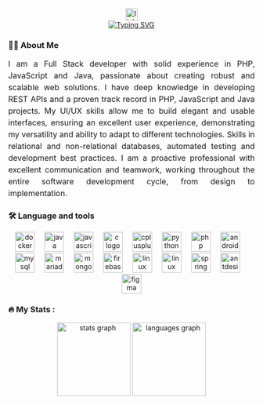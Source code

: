 ###


<div align="center">
  <a
    href="https://www.linkedin.com/in/jos%C3%A9-mendes-883aa4320/"
    target="_blank"
  >
    <img
      src="https://img.shields.io/static/v1?message=LinkedIn&logo=linkedin&label=&color=0077B5&logoColor=white&labelColor=&style=for-the-badge"
      height="25"
      alt="linkedin logo"
    />
  </a>
</div>

<div align="center">
    <a href="https://git.io/typing-svg"><img src="https://readme-typing-svg.demolab.com?font=Fira+Code&weight=900&size=32&pause=1000&center=true&height=72&lines=Yeah+buddy+%F0%9F%91%8B" alt="Typing SVG" /></a>
</div>

<h3 align="left">👩‍💻 About Me</h3>
<div>
  <p style="text-align: justify; font-size: 16px; line-height: 1.5">
    I am a Full Stack developer with solid experience in PHP, JavaScript and
    Java, passionate about creating robust and scalable web solutions. I have
    deep knowledge in developing REST APIs and a proven track record in PHP,
    JavaScript and Java projects. My UI/UX skills allow me to build elegant and usable interfaces, ensuring an
    excellent user experience, demonstrating my versatility and ability to adapt
    to different technologies. Skills in relational and non-relational
    databases, automated testing and development best practices. I am a proactive professional with excellent communication and teamwork,
    working throughout the entire software development cycle, from design to
    implementation.
  </p>
</div>

<h3 align="left">🛠 Language and tools</h3>

<div align="center">
  <img
    src="https://cdn.jsdelivr.net/gh/devicons/devicon/icons/docker/docker-plain-wordmark.svg"
    height="40"
    alt="docker logo"
  />
  <img width="12" />
  <img
    src="https://cdn.jsdelivr.net/gh/devicons/devicon/icons/java/java-original-wordmark.svg"
    height="40"
    alt="java logo"
  />
  <img width="12" />
  <img
    src="https://cdn.jsdelivr.net/gh/devicons/devicon/icons/javascript/javascript-original.svg"
    height="40"
    alt="javascript logo"
  />
  <img width="12" />
  <img
    src="https://cdn.jsdelivr.net/gh/devicons/devicon/icons/c/c-original.svg"
    height="40"
    alt="c logo"
  />
  <img width="12" />
  <img
    src="https://cdn.jsdelivr.net/gh/devicons/devicon/icons/cplusplus/cplusplus-original.svg"
    height="40"
    alt="cplusplus logo"
  />
  <img width="12" />
  <img
    src="https://cdn.jsdelivr.net/gh/devicons/devicon/icons/python/python-original-wordmark.svg"
    height="40"
    alt="python logo"
  />
  <img width="12" />
  <img
    src="https://cdn.jsdelivr.net/gh/devicons/devicon/icons/php/php-original.svg"
    height="40"
    alt="php logo"
  />
  <img width="12" />
  <img
    src="https://cdn.jsdelivr.net/gh/devicons/devicon/icons/androidstudio/androidstudio-original.svg"
    height="40"
    alt="androidstudio logo"
  />
  <img width="12" />
  <img
    src="https://cdn.jsdelivr.net/gh/devicons/devicon/icons/mysql/mysql-original-wordmark.svg"
    height="40"
    alt="mysql logo"
  />
  <img width="12" />
  <img
    src="https://cdn.jsdelivr.net/gh/devicons/devicon/icons/mariadb/mariadb-original-wordmark.svg"
    height="40"
    alt="mariadb logo"
  />
  <img width="12" />
  <img
    src="https://cdn.jsdelivr.net/gh/devicons/devicon/icons/mongodb/mongodb-original-wordmark.svg"
    height="40"
    alt="mongodb logo"
  />
  <img width="12" />
  <img 
    src="https://cdn.jsdelivr.net/gh/devicons/devicon@latest/icons/firebase/firebase-original-wordmark.svg" 
    height="40"
    alt="firebase logo"
    />
  <img width="12" />
  <img
    src="https://cdn.jsdelivr.net/gh/devicons/devicon/icons/linux/linux-original.svg"
    height="40"
    alt="linux logo"
  />
  <img width="12" />
  <img src="https://cdn.jsdelivr.net/gh/devicons/devicon@latest/icons/gatsby/gatsby-original.svg" 
    height="40"
    alt="linux logo"
    />
  <img width="12" />
  <img 
    src="https://cdn.jsdelivr.net/gh/devicons/devicon@latest/icons/spring/spring-original-wordmark.svg" 
    height="40"
    alt="spring logo"
    />
  <img width="12" />
  <img 
    src="https://cdn.jsdelivr.net/gh/devicons/devicon@latest/icons/antdesign/antdesign-plain.svg" 
    height="40"
    alt="antdesign logo"
    />
  <img width="12" />
  <img 
    src="https://cdn.jsdelivr.net/gh/devicons/devicon@latest/icons/figma/figma-original.svg" 
    height="40"
    alt="figma logo"
    />
</div>

<h3 align="left">🔥 My Stats :</h3>

<div align="center">
  <img
    src="https://github-readme-stats.vercel.app/api?username=offline0x33&hide_title=false&hide_rank=false&show_icons=true&include_all_commits=true&count_private=true&disable_animations=false&theme=dracula&locale=en&hide_border=false&order=1"
    height="150"
    alt="stats graph"
  />
  <img
    src="https://github-readme-stats.vercel.app/api/top-langs?username=offline0x33&locale=en&hide_title=false&layout=compact&card_width=320&langs_count=5&theme=dracula&hide_border=false&order=2"
    height="150"
    alt="languages graph"
  />
</div>
